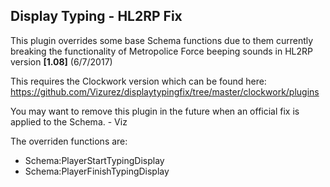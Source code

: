 ## Display Typing - **HL2RP Fix**

This plugin overrides some base Schema functions due to them currently breaking the functionality 
of Metropolice Force beeping sounds in HL2RP version **[1.08]** (6/7/2017)

This requires the Clockwork version which can be found here:
https://github.com/Vizurez/displaytypingfix/tree/master/clockwork/plugins

You may want to remove this plugin in the future when an official fix is applied to the Schema. - Viz

The overriden functions are:
* Schema:PlayerStartTypingDisplay
* Schema:PlayerFinishTypingDisplay
